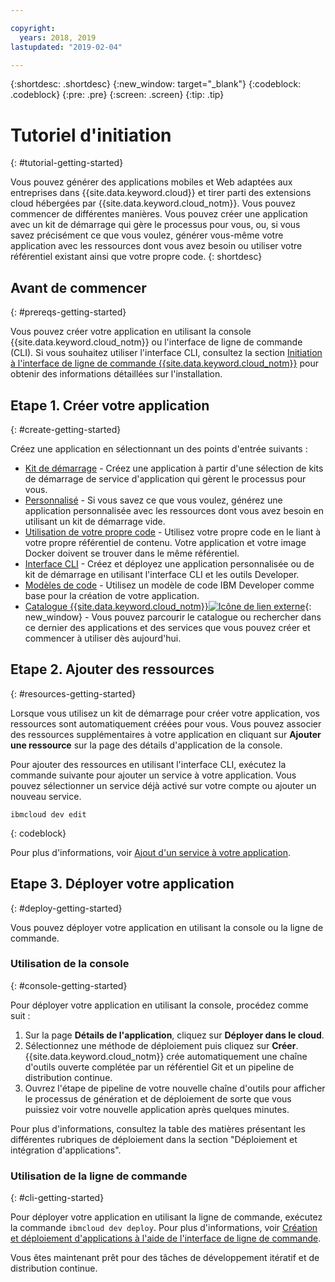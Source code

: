 ```yaml
---

copyright:
  years: 2018, 2019
lastupdated: "2019-02-04"

---
```


{:shortdesc: .shortdesc}
{:new_window: target="_blank"}
{:codeblock: .codeblock}
{:pre: .pre}
{:screen: .screen}
{:tip: .tip}

# Tutoriel d'initiation
{: #tutorial-getting-started}

Vous pouvez générer des applications mobiles et Web adaptées aux entreprises dans {{site.data.keyword.cloud}} et tirer parti des extensions cloud hébergées par {{site.data.keyword.cloud_notm}}. Vous pouvez commencer de différentes manières. Vous pouvez créer une application avec un kit de démarrage qui gère le processus pour vous, ou, si vous savez précisément ce que vous voulez, générer vous-même votre application avec les ressources dont vous avez besoin ou utiliser votre référentiel existant ainsi que votre propre code.
{: shortdesc}

## Avant de commencer
{: #prereqs-getting-started}

Vous pouvez créer votre application en utilisant la console {{site.data.keyword.cloud_notm}} ou l'interface de ligne de commande (CLI). Si vous souhaitez utiliser l'interface CLI, consultez la section [Initiation à l'interface de ligne de commande {{site.data.keyword.cloud_notm}}](/docs/cli/index.html#overview) pour obtenir des informations détaillées sur l'installation.

## Etape 1. Créer votre application
{: #create-getting-started}

Créez une application en sélectionnant un des points d'entrée suivants :
* [Kit de démarrage](/docs/apps/tutorials/tutorial_starter-kit.html#tutorial-starterkit) - Créez une application à partir d'une sélection de kits de démarrage de service d'application qui gèrent le processus pour vous.
* [Personnalisé](/docs/apps/tutorials/tutorial_scratch.html#tutorial-scratch) - Si vous savez ce que vous voulez, générez une application personnalisée avec les ressources dont vous avez besoin en utilisant un kit de démarrage vide.
* [Utilisation de votre propre code](/docs/apps/tutorials/tutorial_byoc.html#tutorial-byoc) - Utilisez votre propre code en le liant à votre propre référentiel de contenu. Votre application et votre image Docker doivent se trouver dans le même référentiel.
* [Interface CLI](/docs/apps/create-deploy-cli.html#create-deploy-app-cli) - Créez et déployez une application personnalisée ou de kit de démarrage en utilisant l'interface CLI et les outils Developer.
* [Modèles de code](/docs/apps/tutorials/tutorial_code-pattern.html#tutorial-codepattern) - Utilisez un modèle de code IBM Developer comme base pour la création de votre application.
* [Catalogue {{site.data.keyword.cloud_notm}}![Icône de lien externe](../icons/launch-glyph.svg "Icône de lien externe")](https://cloud.ibm.com/catalog){: new_window} - Vous pouvez parcourir le catalogue ou rechercher dans ce dernier des applications et des services que vous pouvez créer et commencer à utiliser dès aujourd'hui.

## Etape 2. Ajouter des ressources
{: #resources-getting-started}

Lorsque vous utilisez un kit de démarrage pour créer votre application, vos ressources sont automatiquement créées pour vous. Vous pouvez associer des ressources supplémentaires à votre application en cliquant sur **Ajouter une ressource** sur la page des détails d'application de la console.

Pour ajouter des ressources en utilisant l'interface CLI, exécutez la commande suivante pour ajouter un service à votre application. Vous pouvez sélectionner un service déjà activé sur votre compte ou ajouter un nouveau service. 
```
ibmcloud dev edit
```
{: codeblock}

Pour plus d'informations, voir [Ajout d'un service à votre application](/docs/apps/reqnsi.html#add-resource).

## Etape 3. Déployer votre application
{: #deploy-getting-started}

Vous pouvez déployer votre application en utilisant la console ou la ligne de commande.

### Utilisation de la console
{: #console-getting-started}

Pour déployer votre application en utilisant la console, procédez comme suit :

1. Sur la page **Détails de l'application**, cliquez sur **Déployer dans le cloud**.
2. Sélectionnez une méthode de déploiement puis cliquez sur **Créer**. {{site.data.keyword.cloud_notm}} crée automatiquement une chaîne d'outils ouverte complétée par un référentiel Git et un pipeline de distribution continue.
3. Ouvrez l'étape de pipeline de votre nouvelle chaîne d'outils pour afficher le processus de génération et de déploiement de sorte que vous puissiez voir votre nouvelle application après quelques minutes.

Pour plus d'informations, consultez la table des matières présentant les différentes rubriques de déploiement dans la section "Déploiement et intégration d'applications".

### Utilisation de la ligne de commande
{: #cli-getting-started}

Pour déployer votre application en utilisant la ligne de commande, exécutez la commande `ibmcloud dev deploy`. Pour plus d'informations, voir [Création et déploiement d'applications à l'aide de l'interface de ligne de commande](/docs/apps/create-deploy-cli.html#create-deploy-app-cli).

Vous êtes maintenant prêt pour des tâches de développement itératif et de distribution continue.
